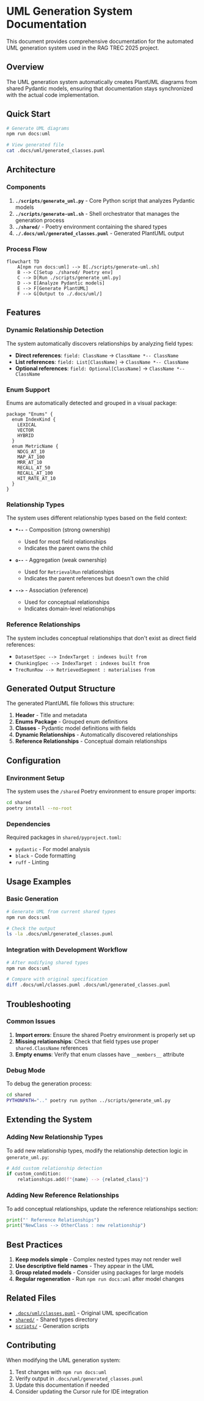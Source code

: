 # UML Generation System Documentation

This document provides comprehensive documentation for the automated UML generation system used in the RAG TREC 2025 project.

## Overview

The UML generation system automatically creates PlantUML diagrams from shared Pydantic models, ensuring that documentation stays synchronized with the actual code implementation.

## Quick Start

```bash
# Generate UML diagrams
npm run docs:uml

# View generated file
cat .docs/uml/generated_classes.puml
```

## Architecture

### Components

1. **`./scripts/generate_uml.py`** - Core Python script that analyzes Pydantic models
2. **`./scripts/generate-uml.sh`** - Shell orchestrator that manages the generation process
3. **`./shared/`** - Poetry environment containing the shared types
4. **`./.docs/uml/generated_classes.puml`** - Generated PlantUML output

### Process Flow

```mermaid
flowchart TD
    A[npm run docs:uml] --> B[./scripts/generate-uml.sh]
    B --> C[Setup ./shared/ Poetry env]
    C --> D[Run ./scripts/generate_uml.py]
    D --> E[Analyze Pydantic models]
    E --> F[Generate PlantUML]
    F --> G[Output to ./.docs/uml/]
```

## Features

### Dynamic Relationship Detection

The system automatically discovers relationships by analyzing field types:

- **Direct references**: `field: ClassName` → `ClassName *-- ClassName`
- **List references**: `field: List[ClassName]` → `ClassName *-- ClassName`
- **Optional references**: `field: Optional[ClassName]` → `ClassName *-- ClassName`

### Enum Support

Enums are automatically detected and grouped in a visual package:

```text
package "Enums" {
  enum IndexKind {
    LEXICAL
    VECTOR
    HYBRID
  }
  enum MetricName {
    NDCG_AT_10
    MAP_AT_100
    MRR_AT_10
    RECALL_AT_50
    RECALL_AT_100
    HIT_RATE_AT_10
  }
}
```

### Relationship Types

The system uses different relationship types based on the field context:

- **`*--`** - Composition (strong ownership)
  - Used for most field relationships
  - Indicates the parent owns the child
  
- **`o--`** - Aggregation (weak ownership)
  - Used for `RetrievalRun` relationships
  - Indicates the parent references but doesn't own the child
  
- **`-->`** - Association (reference)
  - Used for conceptual relationships
  - Indicates domain-level relationships

### Reference Relationships

The system includes conceptual relationships that don't exist as direct field references:

- `DatasetSpec --> IndexTarget : indexes built from`
- `ChunkingSpec --> IndexTarget : indexes built from`
- `TrecRunRow --> RetrievedSegment : materialises from`

## Generated Output Structure

The generated PlantUML file follows this structure:

1. **Header** - Title and metadata
2. **Enums Package** - Grouped enum definitions
3. **Classes** - Pydantic model definitions with fields
4. **Dynamic Relationships** - Automatically discovered relationships
5. **Reference Relationships** - Conceptual domain relationships

## Configuration

### Environment Setup

The system uses the `/shared` Poetry environment to ensure proper imports:

```bash
cd shared
poetry install --no-root
```

### Dependencies

Required packages in `shared/pyproject.toml`:
- `pydantic` - For model analysis
- `black` - Code formatting
- `ruff` - Linting

## Usage Examples

### Basic Generation

```bash
# Generate UML from current shared types
npm run docs:uml

# Check the output
ls -la .docs/uml/generated_classes.puml
```

### Integration with Development Workflow

```bash
# After modifying shared types
npm run docs:uml

# Compare with original specification
diff .docs/uml/classes.puml .docs/uml/generated_classes.puml
```

## Troubleshooting

### Common Issues

1. **Import errors**: Ensure the shared Poetry environment is properly set up
2. **Missing relationships**: Check that field types use proper `shared.ClassName` references
3. **Empty enums**: Verify that enum classes have `__members__` attribute

### Debug Mode

To debug the generation process:

```bash
cd shared
PYTHONPATH=".." poetry run python ../scripts/generate_uml.py
```

## Extending the System

### Adding New Relationship Types

To add new relationship types, modify the relationship detection logic in `generate_uml.py`:

```python
# Add custom relationship detection
if custom_condition:
    relationships.add(f"{name} --> {related_class}")
```

### Adding New Reference Relationships

To add conceptual relationships, update the reference relationships section:

```python
print("' Reference Relationships")
print("NewClass --> OtherClass : new relationship")
```

## Best Practices

1. **Keep models simple** - Complex nested types may not render well
2. **Use descriptive field names** - They appear in the UML
3. **Group related models** - Consider using packages for large models
4. **Regular regeneration** - Run `npm run docs:uml` after model changes

## Related Files

- [`.docs/uml/classes.puml`](./classes.puml) - Original UML specification
- [`shared/`](../../shared/) - Shared types directory
- [`scripts/`](../../scripts/) - Generation scripts

## Contributing

When modifying the UML generation system:

1. Test changes with `npm run docs:uml`
2. Verify output in `.docs/uml/generated_classes.puml`
3. Update this documentation if needed
4. Consider updating the Cursor rule for IDE integration